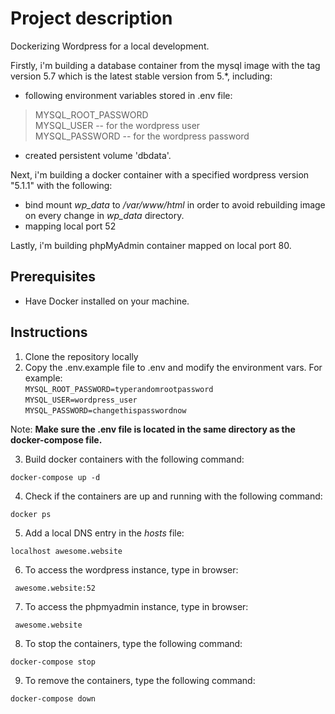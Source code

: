 # Project description

Dockerizing Wordpress for a local development.

Firstly, i'm building a database container from the mysql image with the tag version 5.7 which is the latest stable version from 5.*, including:
* following environment variables stored in .env file:  
> MYSQL_ROOT_PASSWORD  
> MYSQL_USER     -- for the wordpress user  
> MYSQL_PASSWORD -- for the wordpress password  
* created persistent volume 'dbdata'.

Next, i'm building a docker container with a specified wordpress version "5.1.1" with the following:
* bind mount *wp_data* to */var/www/html* in order to avoid rebuilding image on every change in *wp_data* directory.
* mapping local port 52

Lastly, i'm building phpMyAdmin container mapped on local port 80.

## Prerequisites

* Have Docker installed on your machine.

## Instructions

1. Clone the repository locally
2. Copy the .env.example file to .env and modify the environment vars. For example:    
`MYSQL_ROOT_PASSWORD=typerandomrootpassword`  
`MYSQL_USER=wordpress_user`  
`MYSQL_PASSWORD=changethispasswordnow`  

Note: **Make sure the .env file is located in the same directory as the docker-compose file.**  
  
3. Build docker containers with the following command:  
```console  
docker-compose up -d  
```  
4. Check if the containers are up and running with the following command:
```console 
docker ps 
```  
5. Add a local DNS entry in the *hosts* file: 
```console  
localhost awesome.website  
```  
6. To access the wordpress instance, type in browser:  
```console  
 awesome.website:52  
```  
7. To access the phpmyadmin instance, type in browser:
```console  
 awesome.website    
```  
8. To stop the containers, type the following command:
```console   
docker-compose stop  
``` 
9. To remove the containers, type the following command:
```console   
docker-compose down  
``` 
